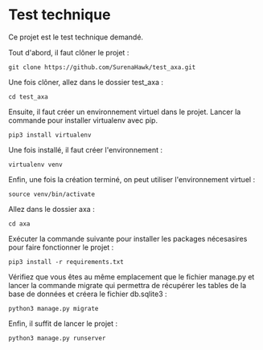 
# Test technique

Ce projet est le test technique demandé.

Tout d'abord, il faut clôner le projet : 

```
git clone https://github.com/SurenaHawk/test_axa.git
```

Une fois clôner, allez dans le dossier test_axa : 

```
cd test_axa
```
Ensuite, il faut créer un environnement virtuel dans le projet.
Lancer la commande pour installer virtualenv avec pip.

```
pip3 install virtualenv 
```
Une fois installé, il faut créer l'environnement : 

```
virtualenv venv
```
Enfin, une fois la création terminé, on peut utiliser l'environnement virtuel : 

```
source venv/bin/activate
```
Allez dans le dossier axa :

```
cd axa
```

Exécuter la commande suivante pour installer les packages nécesasires pour faire fonctionner le projet : 

```
pip3 install -r requirements.txt
```
Vérifiez que vous êtes au même emplacement que le fichier manage.py et lancer la commande migrate qui permettra de récupérer les tables de la base de données et créera le fichier db.sqlite3 :
```
python3 manage.py migrate
```

Enfin, il suffit de lancer le projet : 
```
python3 manage.py runserver
```
